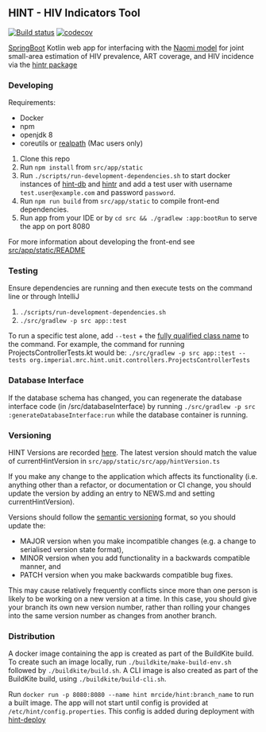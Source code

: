 ## HINT - HIV Indicators Tool
[![Build status](https://badge.buildkite.com/852c7813506262f88e18bcd995db00e718bf63dc493a2bd4d2.svg?branch=master)](https://buildkite.com/mrc-ide/hint)
[![codecov](https://codecov.io/gh/mrc-ide/hint/branch/master/graph/badge.svg)](https://codecov.io/gh/mrc-ide/hint)

[SpringBoot](https://spring.io/projects/spring-boot) Kotlin web app for interfacing with the [Naomi model](https://github.com/mrc-ide/naomi-dev) for joint small-area estimation of HIV prevalence, ART coverage, and HIV incidence via the [hintr package](https://github.com/mrc-ide/hintr)

### Developing
Requirements:
* Docker
* npm
* openjdk 8
* coreutils or [realpath](https://github.com/harto/realpath-osx) (Mac users only)


1. Clone this repo
1. Run `npm install` from `src/app/static`
1. Run `./scripts/run-development-dependencies.sh` to start docker instances of [hint-db](https://github.com/mrc-ide/hint-db/) 
and [hintr](https://github.com/mrc-ide/hintr) and add a test user with username `test.user@example.com`
 and password `password`.
1. Run `npm run build` from `src/app/static` to compile front-end dependencies.
1. Run app from your IDE or by `cd src && ./gradlew :app:bootRun` to serve the app on port 8080

For more information about developing the front-end see [src/app/static/README](https://github.com/mrc-ide/hint/blob/master/src/app/static/README.md)

### Testing

Ensure dependencies are running and then execute tests on the command line or through IntelliJ
1. `./scripts/run-development-dependencies.sh`
1. `./src/gradlew -p src app::test`

To run a specific test alone, add `--test` + the [fully qualified class name](https://docs.gradle.org/current/userguide/java_testing.html#full_qualified_name_pattern) to the command. For example, the command for running ProjectsControllerTests.kt would be: `./src/gradlew -p src app::test --tests org.imperial.mrc.hint.unit.controllers.ProjectsControllerTests`

### Database Interface

If the database schema has changed, you can regenerate the database interface code (in /src/databaseInterface)
by running `./src/gradlew -p src :generateDatabaseInterface:run` while the database container is running.

### Versioning
HINT Versions are recorded [here](NEWS.md). The latest version should match the value of currentHintVersion in
`src/app/static/src/app/hintVersion.ts`

If you make any change to the application which affects its functionality (i.e. anything other than a refactor, or
documentation or CI change, you should update the version by adding an entry to NEWS.md and setting currentHintVersion).

Versions should follow the [semantic versioning](https://semver.org/) format, so you should update the:
- MAJOR version when you make incompatible changes (e.g. a change to serialised version state format),
- MINOR version when you add functionality in a backwards compatible manner, and
- PATCH version when you make backwards compatible bug fixes.

This may cause relatively frequently conflicts since more than one person is likely to be working on a new version at a
time. In this case, you should give your branch its own new version number, rather than rolling your changes into the same 
version number as changes from another branch. 

### Distribution
A docker image containing the app is created as part of the BuildKite build. To create such an image locally,
run `./buildkite/make-build-env.sh` followed by `./buildkite/build.sh`. A CLI image is also created as part of 
the BuildKite build, using `./buildkite/build-cli.sh`.

Run `docker run -p 8080:8080 --name hint mrcide/hint:branch_name` to run a built image. The app will not start until 
config is provided at `/etc/hint/config.properties`. This config is added during deployment with 
[hint-deploy](https://github.com/mrc-ide/hint-deploy)
